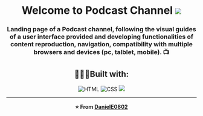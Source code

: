 
<h1 align="center">Welcome to Podcast Channel <a href="https://github.com/DanielE0802"><img src="https://daniele0802.github.io/Podcast-SAS/Img/logo.svg" ></a></h1> 
<h3 align="center">Landing page of a Podcast channel, following the visual guides of a user interface provided and developing functionalities of content reproduction, navigation, compatibility with multiple browsers and devices (pc, talblet, mobile). 📺</h3>
<div align="center">

## 👨🏽‍💻Built with:

<img alt="HTML" src="https://img.icons8.com/color/64/000000/html-5--v1.png"/>
<img alt="CSS" src="https://img.icons8.com/color/64/000000/css3.png"/>
<img src="https://img.icons8.com/color/64/000000/sass.png"/>


---
**⭐️ From [DanielE0802](https://github.com/DanielE0802)**
